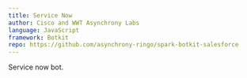 ```yaml
---
title: Service Now
author: Cisco and WWT Asynchrony Labs
language: JavaScript
framework: Botkit
repo: https://github.com/asynchrony-ringo/spark-botkit-salesforce
---
```


Service now bot.